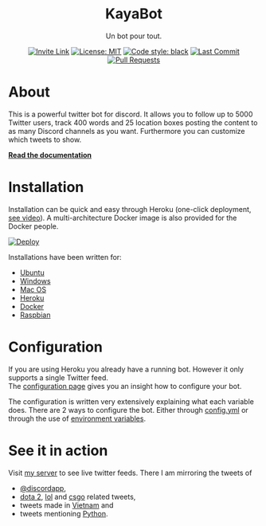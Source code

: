 <h1 align="center">KayaBot</h1>
<p align="center">Un bot pour tout.</p>

<p align="center">
  <a href="https://discord.gg/Dkg79tc"><img alt="Invite Link" src="https://discordapp.com/api/guilds/1217522547806048327/widget.png?style=shield"></a>
  <a href="https://github.com/ayka667/Kaya/blob/master/LICENSE"><img alt="License: MIT" src="https://img.shields.io/badge/license-MIT-brightgreen.svg"></a>
  <a href="https://github.com/ayka667/Kaya"><img alt="Code style: black" src="https://img.shields.io/badge/code%20style-black-000000.svg"></a>
  <a href="https://github.com/ayka667/Kaya/commits/"><img alt="Last Commit" src="https://img.shields.io/github/last-commit/nntin/discord-twitter-bot.svg"></a>
  <a href="https://github.com/ayka667/Kaya/pulls"><img alt="Pull Requests" src="https://img.shields.io/github/issues-pr/nntin/discord-twitter-bot.svg"></a>
</p>

# About

This is a powerful twitter bot for discord. It allows you to follow up to 5000 Twitter users, track 400 words and 25 location boxes posting the content to as many Discord channels as you want. Furthermore you can customize which tweets to show.

[**Read the documentation**](http://nntin.github.io/discord-twitter-bot/about/)

# Installation

Installation can be quick and easy through Heroku (one-click deployment, [see video](https://www.youtube.com/watch?v=NwPcXBvStSI)). A multi-architecture Docker image is also provided for the Docker people.

[![Deploy](https://www.herokucdn.com/deploy/button.png)](https://heroku.com/deploy)

Installations have been written for:

* [Ubuntu](http://nntin.github.io/discord-twitter-bot/docs/inst-ubuntu/)
* [Windows](http://nntin.github.io/discord-twitter-bot/docs/inst-windows/)
* [Mac OS](http://nntin.github.io/discord-twitter-bot/docs/inst-macos/)
* [Heroku](http://nntin.github.io/discord-twitter-bot/docs/inst-heroku/)
* [Docker](http://nntin.github.io/discord-twitter-bot/docs/inst-docker/)
* [Raspbian](http://nntin.github.io/discord-twitter-bot/docs/inst-raspbian/)

# Configuration

If you are using Heroku you already have a running bot. However it only supports a single Twitter feed.   
The [configuration page](http://nntin.github.io/discord-twitter-bot/docs/configuration/) gives you an insight how to configure your bot. 

The configuration is written very extensively explaining what each variable does. There are 2 ways to configure the bot. Either through [config.yml](http://nntin.github.io/discord-twitter-bot/docs/conf-config-yaml/) or through the use of [environment variables](http://nntin.github.io/discord-twitter-bot/docs/conf-environment-variable/).

# See it in action

Visit [my server](https://discord.gg/Dkg79tc) to see live twitter feeds. There I am mirroring the tweets of 
* [@discordapp](https://discordapp.com/channels/295528852518731786/557231331658956831/),
* [dota 2](https://discordapp.com/channels/295528852518731786/557231354316718080), [lol](https://discordapp.com/channels/295528852518731786/557231372499025922) and [csgo](https://discordapp.com/channels/295528852518731786/557231389540352000) related tweets,
* tweets made in [Vietnam](https://discordapp.com/channels/295528852518731786/557231418346962957) and 
* tweets mentioning [Python](https://discordapp.com/channels/295528852518731786/557231451020722186).
